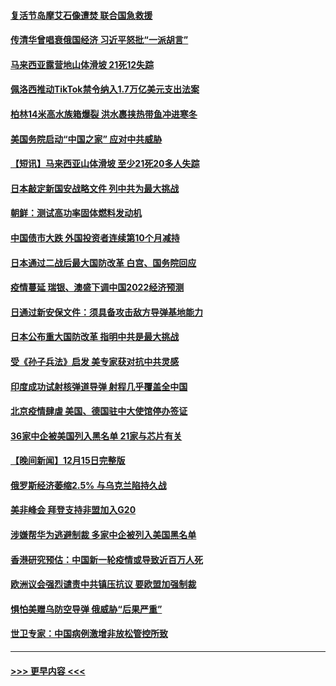 #### [复活节岛摩艾石像遭焚 联合国急救援](../pages/prog202/a103599964.md?t=12170750) 
#### [传清华曾唱衰俄国经济 习近平怒批“一派胡言”](../pages/prog202/a103599963.md?t=12170750) 
#### [马来西亚露营地山体滑坡 21死12失踪](../pages/prog202/a103599926.md?t=12170750) 
#### [佩洛西推动TikTok禁令纳入1.7万亿美元支出法案](../pages/prog202/a103599883.md?t=12170750) 
#### [柏林14米高水族箱爆裂 洪水裹挟热带鱼冲进寒冬](../pages/prog202/a103599904.md?t=12170750) 
#### [美国务院启动“中国之家” 应对中共威胁](../pages/prog202/a103599744.md?t=12170750) 
#### [【短讯】马来西亚山体滑坡 至少21死20多人失踪](../pages/prog202/a103599804.md?t=12170750) 
#### [日本敲定新国安战略文件 列中共为最大挑战](../pages/prog202/a103599802.md?t=12170750) 
#### [朝鲜：测试高功率固体燃料发动机](../pages/prog202/a103599798.md?t=12170750) 
#### [中国债市大跌 外国投资者连续第10个月减持](../pages/prog202/a103599652.md?t=12170750) 
#### [日本通过二战后最大国防改革 白宫、国务院回应](../pages/prog202/a103599628.md?t=12170750) 
#### [疫情蔓延 瑞银、澳盛下调中国2022经济预测](../pages/prog202/a103599619.md?t=12170750) 
#### [日通过新安保文件：须具备攻击敌方导弹基地能力](../pages/prog202/a103599613.md?t=12170750) 
#### [日本公布重大国防改革 指明中共是最大挑战](../pages/prog202/a103599512.md?t=12170750) 
#### [受《孙子兵法》启发 美专家获对抗中共灵感](../pages/prog202/a103599522.md?t=12170750) 
#### [印度成功试射核弹道导弹 射程几乎覆盖全中国](../pages/prog202/a103599536.md?t=12170750) 
#### [北京疫情肆虐 美国、德国驻中大使馆停办签证](../pages/prog202/a103599517.md?t=12170750) 
#### [36家中企被美国列入黑名单 21家与芯片有关](../pages/prog202/a103599494.md?t=12170750) 
#### [【晚间新闻】12月15日完整版](../pages/prog202/a103599315.md?t=12170750) 
#### [俄罗斯经济萎缩2.5% 与乌克兰陷持久战](../pages/prog202/a103599181.md?t=12170750) 
#### [美非峰会 拜登支持非盟加入G20](../pages/prog202/a103599183.md?t=12170750) 
#### [涉嫌帮华为逃避制裁 多家中企被列入美国黑名单](../pages/prog202/a103599086.md?t=12170750) 
#### [香港研究预估：中国新一轮疫情或导致近百万人死](../pages/prog202/a103599074.md?t=12170750) 
#### [欧洲议会强烈谴责中共镇压抗议 要欧盟加强制裁](../pages/prog202/a103598914.md?t=12170750) 
#### [惧怕美赠乌防空导弹 俄威胁“后果严重”](../pages/prog202/a103599063.md?t=12170750) 
#### [世卫专家：中国病例激增非放松管控所致](../pages/prog202/a103598973.md?t=12170750) 

----
#### [ >>> 更早内容 <<< ](../indexes/prog202-earlier.md)
